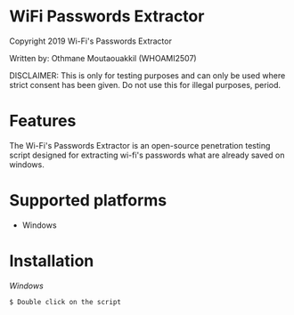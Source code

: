 # WiFi Passwords Extractor

Copyright 2019 Wi-Fi's Passwords Extractor

Written by: Othmane Moutaouakkil (WHOAMI2507)

DISCLAIMER: This is only for testing purposes and can only be used where strict consent has been given. Do not use this for illegal purposes, period.


# Features

The Wi-Fi's Passwords Extractor is an open-source penetration testing script designed for extracting wi-fi's passwords what are already saved on windows.


# Supported platforms
* Windows


# Installation
*Windows*
```bash
$ Double click on the script
```
